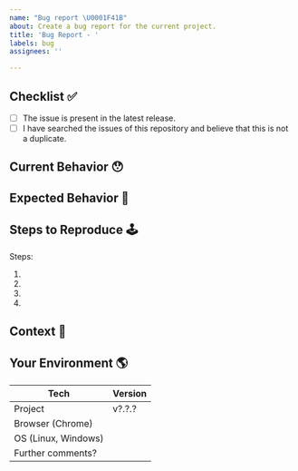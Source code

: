 ```yaml
---
name: "Bug report \U0001F41B"
about: Create a bug report for the current project.
title: 'Bug Report - '
labels: bug
assignees: ''

---
```


<!-- Provide a general summary of the issue in the Title above -->

## Checklist ✅

<!--
  Thank you very much for contributing to the project by creating an issue!
  To avoid duplicate issues we ask you to check off the following list.
-->

<!-- Checked checkbox should look like this: [x] -->

- [ ] The issue is present in the latest release.
- [ ] I have searched the issues of this repository and believe that this is not a duplicate.

## Current Behavior 😯

<!-- Describe what happens instead of the expected behavior. -->

## Expected Behavior 🤔

<!-- Describe what should happen. -->

## Steps to Reproduce 🕹

<!-- Enumerate the steps in the app to reproduce the issue -->

Steps:

1.
2.
3.
4.

## Context 🔦

<!--
  What are you trying to accomplish? How has this issue affected you?
  Providing context helps us come up with a solution that is most useful in the real world.
-->

## Your Environment 🌎

<!-- Include as many relevant details about the environment with which you experienced the bug. -->

| Tech                 | Version |
| -------------------- | ------- |
| Project         | v?.?.?  |
| Browser (Chrome)     |         |
| OS (Linux, Windows)  |         |
| Further comments?    |         |
